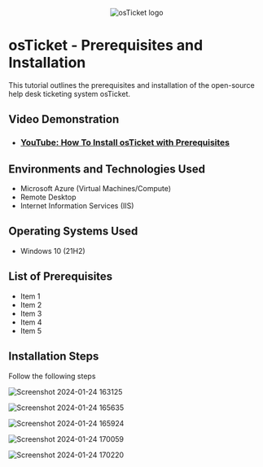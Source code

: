 <p align="center">
<img src="https://i.imgur.com/Clzj7Xs.png" alt="osTicket logo"/>
</p>

<h1>osTicket - Prerequisites and Installation</h1>
This tutorial outlines the prerequisites and installation of the open-source help desk ticketing system osTicket.<br />


<h2>Video Demonstration</h2>

- ### [YouTube: How To Install osTicket with Prerequisites](https://www.youtube.com)

<h2>Environments and Technologies Used</h2>

- Microsoft Azure (Virtual Machines/Compute)
- Remote Desktop
- Internet Information Services (IIS)

<h2>Operating Systems Used </h2>

- Windows 10</b> (21H2)

<h2>List of Prerequisites</h2>

- Item 1
- Item 2
- Item 3
- Item 4
- Item 5

 
<h2>Installation Steps</h2>
Follow the following steps

![Screenshot 2024-01-24 163125](https://github.com/boluadunbarin/osticket-prereqs3/assets/157642328/e1a8604a-2c8a-4b1c-ba57-05a14dfa977f)

![Screenshot 2024-01-24 165635](https://github.com/boluadunbarin/osticket-prereqs3/assets/157642328/7f6323ba-208d-456f-8b0d-8066757e163e)

![Screenshot 2024-01-24 165924](https://github.com/boluadunbarin/osticket-prereqs3/assets/157642328/405bcc44-10a9-4614-85bb-662792fe7120)

![Screenshot 2024-01-24 170059](https://github.com/boluadunbarin/osticket-prereqs3/assets/157642328/dfa6a8f2-09b5-4aed-8904-064d4a069b89)

![Screenshot 2024-01-24 170220](https://github.com/boluadunbarin/osticket-prereqs3/assets/157642328/3e4fc7f5-a188-47b0-8c24-b1924a02bc28)
